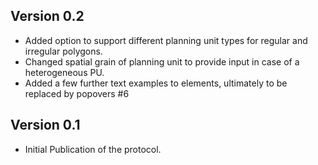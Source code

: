 ## Version 0.2

* Added option to support different planning unit types for regular and irregular polygons.
* Changed spatial grain of planning unit to provide input in case of a heterogeneous PU.
* Added a few further text examples to elements, ultimately to be replaced by popovers #6

## Version 0.1

* Initial Publication of the protocol.
